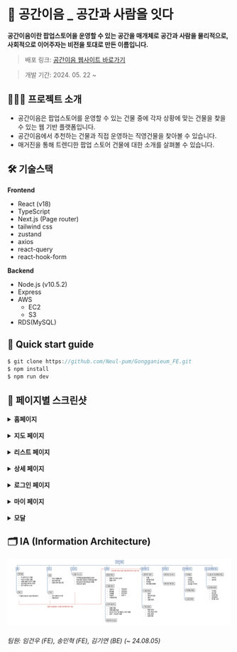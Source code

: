 # 🏢 공간이음 \_ 공간과 사람을 잇다

<b>공간이음이란 팝업스토어을 운영할 수 있는 공간을 매개체로 공간과 사람을 물리적으로, 사회적으로 이어주자는 비전을 토대로 만든 이름입니다. </b>

> 배포 링크: [공간이음 웹사이트 바로가기](https://www.gongganieum.com)

> 개발 기간: 2024. 05. 22 ~ <br/>

## 💁🏻‍♀️ 프로젝트 소개

- 공간이음은 팝업스토어를 운영할 수 있는 건물 중에 각자 상황에 맞는 건물을 찾을 수 있는 웹 기반 플랫폼입니다.
- 공간이음에서 추천하는 건물과 직접 운영하는 직영건물을 찾아볼 수 있습니다.
- 매거진을 통해 트렌디한 팝업 스토어 건물에 대한 소개를 살펴볼 수 있습니다.

## 🛠️ 기술스택

**Frontend**

- React (v18)
- TypeScript
- Next.js (Page router)
- tailwind css
- zustand
- axios
- react-query
- react-hook-form

**Backend**

- Node.js (v10.5.2)
- Express
- AWS
  - EC2
  - S3
- RDS(MySQL)

## 🔎 Quick start guide

```jsx
$ git clone https://github.com/Neul-pum/Gongganieum_FE.git
$ npm install
$ npm run dev
```

## 📄 페이지별 스크린샷

<details>
  <summary><b>홈페이지</b></summary>
  <div markdown="1">
    <img src="public/images/readme/homepage-screenshot.png" alt="홈페이지 스크린샷" />
  </div>
</details>
<br/>
<details>
  <summary><b>지도 페이지</b></summary>
  <div markdown="1">
    <img src="public/images/readme/mappage-screenshot.png" alt="지도 페이지 스크린샷" />
  </div>
</details>
<br/>
<details>
  <summary><b>리스트 페이지</b></summary>
  <div markdown="1">
    <img src="public/images/readme/listpage-screenshot.png" alt="리스트 페이지 스크린샷" />
  </div>
</details>
<br/>
<details>
  <summary><b>상세 페이지</b></summary>
  <div markdown="1">
    <img src="public/images/readme/detailpage-screenshot.png" alt="건물 상세 페이지 스크린샷" />
  </div>
</details>
<br/>
<details>
  <summary><b>로그인 페이지</b></summary>
  <div markdown="1">
    <img src="public/images/readme/loginpage-screenshot.png" alt="로그인 페이지 스크린샷" />
  </div>
</details>
<br/>
<details>
  <summary><b>마이 페이지</b></summary>
  <div markdown="1">
    <img src="public/images/readme/mypage-screenshot.png" alt="마이 페이지 스크린샷" />
  </div>
</details>
<br/>
<details>
  <summary><b>모달</b></summary>
  <div markdown="1">
    <img src="public/images/readme/profile-input-modal-screenshot.png" alt="프로필 설정 모달  스크린샷" />
  </div>
  <div markdown="1">
    <img src="public/images/readme/profile-edit-modal-screenshot.png" alt="프로필 편집 모달  스크린샷" />
  </div>
  <div markdown="1">
    <img src="public/images/readme/welcome-modal-screenshot.png" alt="환영 모달  스크린샷" />
  </div>
</details>

## 🗂️ IA (Information Architecture)

<img src="public/images/readme/IA.png" alt="환영 모달  스크린샷" />

###### 팀원: 임건우 (FE), 송민혁 (FE), 김기연 (BE) (~ 24.08.05)

